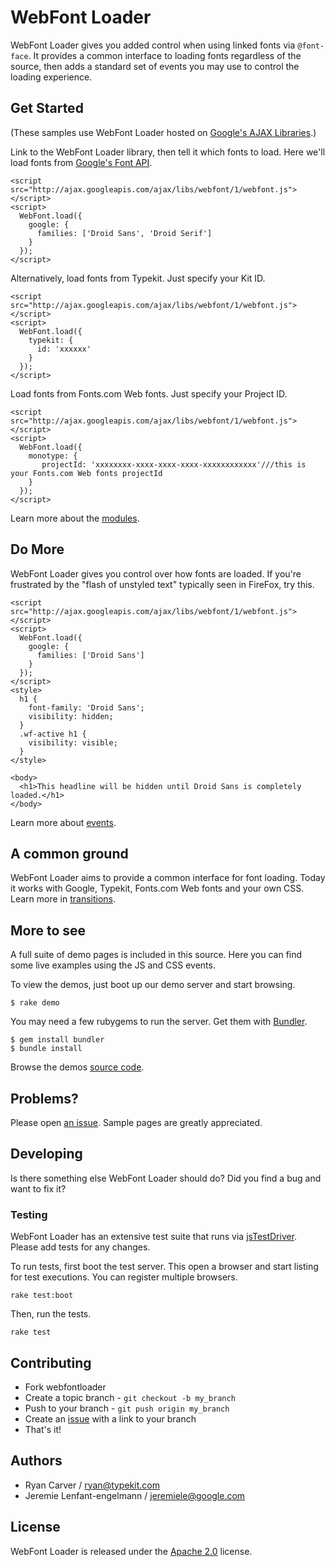 # WebFont Loader

WebFont Loader gives you added control when using linked fonts via
`@font-face`. It provides a common interface to loading fonts regardless of
the source, then adds a standard set of events you may use to control the
loading experience.


## Get Started

(These samples use WebFont Loader hosted on [Google's AJAX Libraries][gajax].)

Link to the WebFont Loader library, then tell it which fonts to load. Here we'll
load fonts from [Google's Font API][gfontapi].

    <script src="http://ajax.googleapis.com/ajax/libs/webfont/1/webfont.js"></script>
    <script>
      WebFont.load({
        google: {
          families: ['Droid Sans', 'Droid Serif']
        }
      });
    </script>

Alternatively, load fonts from Typekit. Just specify your Kit ID.

    <script src="http://ajax.googleapis.com/ajax/libs/webfont/1/webfont.js"></script>
    <script>
      WebFont.load({
        typekit: {
          id: 'xxxxxx'
        }
      });
    </script>

Load fonts from Fonts.com Web fonts. Just specify your Project ID.

    <script src="http://ajax.googleapis.com/ajax/libs/webfont/1/webfont.js"></script>
    <script>
      WebFont.load({
        monotype: {
           projectId: 'xxxxxxxx-xxxx-xxxx-xxxx-xxxxxxxxxxxx'///this is your Fonts.com Web fonts projectId
        }
      });
    </script>

Learn more about the
[modules][mod].


## Do More

WebFont Loader gives you control over how fonts are loaded. If you're
frustrated by the "flash of unstyled text" typically seen in FireFox, try
this.

    <script src="http://ajax.googleapis.com/ajax/libs/webfont/1/webfont.js"></script>
    <script>
      WebFont.load({
        google: {
          families: ['Droid Sans']
        }
      });
    </script>
    <style>
      h1 {
        font-family: 'Droid Sans';
        visibility: hidden;
      }
      .wf-active h1 {
        visibility: visible;
      }
    </style>

    <body>
      <h1>This headline will be hidden until Droid Sans is completely loaded.</h1>
    </body>

Learn more about [events][evt].


## A common ground

WebFont Loader aims to provide a common interface for font loading. Today it
works with Google, Typekit, Fonts.com Web fonts and your own CSS. Learn more in
[transitions][trn].


## More to see

A full suite of demo pages is included in this source. Here you can find some
live examples using the JS and CSS events.

To view the demos, just boot up our demo server and start browsing.

    $ rake demo

You may need a few rubygems to run the server. Get them with [Bundler](http://gembundler.com/).

    $ gem install bundler
    $ bundle install

Browse the demos [source code][demos].


## Problems?

Please open [an issue][issues]. Sample pages are greatly appreciated.


## Developing

Is there something else WebFont Loader should do? Did you find a bug and want
to fix it?

### Testing

WebFont Loader has an extensive test suite that runs via
[jsTestDriver][jstestdriver]. Please add tests for any changes.

To run tests, first boot the test server. This open a browser
and start listing for test executions. You can register multiple browsers.

    rake test:boot

Then, run the tests.

    rake test

## Contributing

* Fork webfontloader
* Create a topic branch - `git checkout -b my_branch`
* Push to your branch - `git push origin my_branch`
* Create an [issue][issues] with a link to your branch
* That's it!



## Authors

* Ryan Carver / ryan@typekit.com
* Jeremie Lenfant-engelmann /  jeremiele@google.com


## License

WebFont Loader is released under the [Apache 2.0][lic] license.


[mod]: http://github.com/typekit/webfontloader/blob/master/docs/MODULES.md
[trn]: http://github.com/typekit/webfontloader/blob/master/docs/TRANSITIONS.md
[evt]: http://github.com/typekit/webfontloader/blob/master/docs/EVENTS.md
[lic]: http://github.com/typekit/webfontloader/blob/master/LICENSE
[demos]: http://github.com/typekit/webfontloader/blob/master/lib/webfontloader/demo/public
[gfontapi]: https://code.google.com/apis/webfonts/
[gajax]: http://code.google.com/apis/ajaxlibs/
[jstestdriver]: http://code.google.com/p/js-test-driver/
[issues]: https://github.com/typekit/webfontloader/issues
